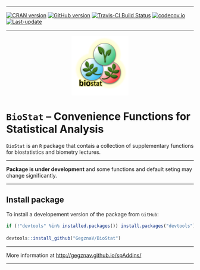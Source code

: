 
<!-- README.md is generated from README.Rmd. Please edit that file -->

------------------------------------------------------------------------

[![CRAN version](http://www.r-pkg.org/badges/version/BioStat)](https://cran.rstudio.com/web/packages/BioStat/index.html) [![GitHub version](https://img.shields.io/badge/GitHub-v0.0.6.8000-brightgreen.svg)](https://github.com/GegznaV/BioStat) [![Travis-CI Build Status](https://travis-ci.org/GegznaV/BioStat.png?branch=master)](https://travis-ci.org/GegznaV/BioStat) [![codecov.io](https://codecov.io/github/GegznaV/BioStat/coverage.svg?branch=master)](https://codecov.io/github/GegznaV/BioStat?branch=master) [![Last-update](https://img.shields.io/badge/last%20update-2017--07--24-yellowgreen.svg)](/commits/master)

------------------------------------------------------------------------

<img src="https://raw.githubusercontent.com/GegznaV/BioStat/master/docs/logo.png" width="30%" height="30%" style="display: block; margin: auto;" />

`BioStat` – Convenience Functions for Statistical Analysis
==========================================================

`BioStat` is an `R` package that contais a collection of supplementary functions for biostatistics and biometry lectures.

------------------------------------------------------------------------

**Package is under development** and some functions and default seting may change significantly.

------------------------------------------------------------------------

Install package
---------------

To install a developement version of the package from `GitHub`:

``` r
if (!"devtools" %in% installed.packages()) install.packages("devtools")

devtools::install_github("GegznaV/BioStat")
```

<!-- * * * -->
<!--  <p align="right"> </p>     -->

------------------------------------------------------------------------

More information at <http://gegznav.github.io/spAddins/>

------------------------------------------------------------------------
